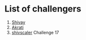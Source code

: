 # List of challengers
1. [Shivay](https://github.com/shivaylamba)
2. [Akrati](https://github.com/blindaks)
3. [shivscaler](http://github.com/shivscaler)
Challenge 17
